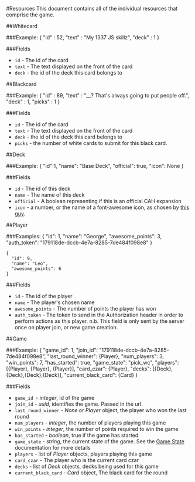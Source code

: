 #Resources
This document contains all of the individual resources that comprise the game.

##Whitecard

###Example:
    {
      "id" : 52,
      "text" : "My 1337 JS skillz",
      "deck" : 1
    }

###Fields

-  `id` - The id of the card
-  `text` - The text displayed on the front of the card
-  `deck` - the id of the deck this card belongs to



##Blackcard

###Example:
    {
      "id" : 89,
      "text" : "__? That's always going to put people off.",
      "deck" : 1,
      "picks" : 1
    }

###Fields

-  `id` - The id of the card
-  `text` - The text displayed on the front of the card
-  `deck` - the id of the deck this card belongs to
-  `picks` - the number of white cards to submit for this black card.


##Deck

###Example:
    {
      "id":1,
      "name": "Base Deck",
      "official": true,
      "icon": None
    }
    
###Fields

-  `id` - The id of this deck
-  `name` - The name of this deck
-  `official` - A boolean representing if this is an official CAH expansion
-  `icon` - a number, or the name of a font-awesome icon, as chosen by [this guy](http://www.crhallberg.com/cah/json).


##Player

###Examples:
    {
      "id": 1,
      "name": "George",
      "awesome_points": 3,
      "auth_token": "179118de-dccb-4e7a-8285-7de484f098e8"
    }
    
    {
      "id": 9,
      "name": "Leo",
      "awesome_points": 6
    }
    
###Fields
-  `id` - The id of the player
-  `name` - The player's chosen name
-  `awesome_points` - The number of points the player has won
-  `auth_token` - The token to send in the Authorization header in order to perform actions as this player. n.b. This field is only sent by the server once on player join, or new game creation.


##Game

###Example:
    {
      "game_id": 1,
      "join_id": "179118de-dccb-4e7a-8285-7de484f098e8",
      "last_round_winner": {Player},
      "num_players": 3,
      "win_points": 7,
      "has_started": true,
      "game_state": "pick_wc",
      "players": [{Player}, {Player}, {Player}],
      "card_czar": {Player},
      "decks": [{Deck},{Deck},{Deck},{Deck}],
      "current_black_card": {Card}
    }
    
###Fields
-  `game_id `- *integer*, id of the game
-  `join_id` - *uuid*, identifies the game. Passed in the url.
-  `last_round_winner` - *None* or *Player* object, the player who won the last round
-  `num_players` - *integer*, the number of players playing this game
-  `win_points` - *integer*, the number of points required to win the game
-  `has_started` - *boolean*, true if the game has started
-  `game_state` - *string*, the current state of the game. See the [Game State](GameState.md) documentation for more details
-  `players` - list of *Player* objects, players playing this game
-  `card_czar` - The player who is the current card czar
-  `decks` - list of *Deck* objects, decks being used for this game
-  `current_black_card` - *Card* object, The black card for the round